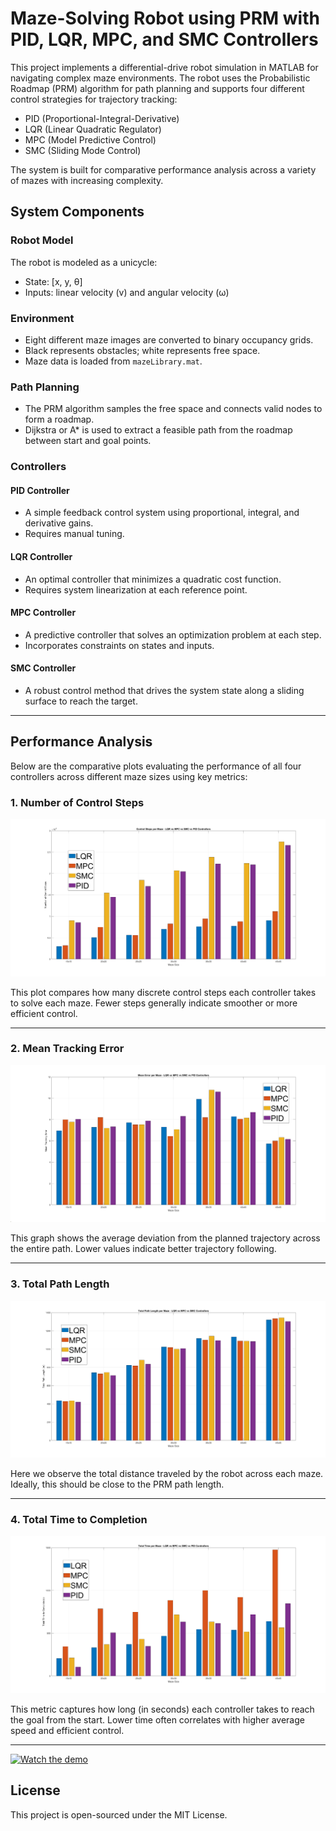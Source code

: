 # Maze-Solving Robot using PRM with PID, LQR, MPC, and SMC Controllers

This project implements a differential-drive robot simulation in MATLAB for navigating complex maze environments. The robot uses the Probabilistic Roadmap (PRM) algorithm for path planning and supports four different control strategies for trajectory tracking:

- PID (Proportional-Integral-Derivative)
- LQR (Linear Quadratic Regulator)
- MPC (Model Predictive Control)
- SMC (Sliding Mode Control)

The system is built for comparative performance analysis across a variety of mazes with increasing complexity.

## System Components

### Robot Model

The robot is modeled as a unicycle:
- State: [x, y, θ]
- Inputs: linear velocity (v) and angular velocity (ω)

### Environment

- Eight different maze images are converted to binary occupancy grids.
- Black represents obstacles; white represents free space.
- Maze data is loaded from `mazeLibrary.mat`.

### Path Planning

- The PRM algorithm samples the free space and connects valid nodes to form a roadmap.
- Dijkstra or A* is used to extract a feasible path from the roadmap between start and goal points.

### Controllers

#### PID Controller
- A simple feedback control system using proportional, integral, and derivative gains.
- Requires manual tuning.

#### LQR Controller
- An optimal controller that minimizes a quadratic cost function.
- Requires system linearization at each reference point.

#### MPC Controller
- A predictive controller that solves an optimization problem at each step.
- Incorporates constraints on states and inputs.

#### SMC Controller
- A robust control method that drives the system state along a sliding surface to reach the target.

---

## Performance Analysis

Below are the comparative plots evaluating the performance of all four controllers across different maze sizes using key metrics:

### 1. Number of Control Steps

![Control Steps](./images/Control_steps_latest.png)

This plot compares how many discrete control steps each controller takes to solve each maze. Fewer steps generally indicate smoother or more efficient control.

---

### 2. Mean Tracking Error

![Mean Error](./images/mean_error_latest.png)

This graph shows the average deviation from the planned trajectory across the entire path. Lower values indicate better trajectory following.

---

### 3. Total Path Length

![Path Length](./images/total_path_length_latest.png)

Here we observe the total distance traveled by the robot across each maze. Ideally, this should be close to the PRM path length.

---

### 4. Total Time to Completion

![Total Time](./images/total_time_taken_latest.png)

This metric captures how long (in seconds) each controller takes to reach the goal from the start. Lower time often correlates with higher average speed and efficient control.

---
[![Watch the demo](https://img.youtube.com/vi/<VIDEO_ID>/0.jpg)]([https://www.youtube.com/watch?v=<VIDEO_ID>](https://youtu.be/402XOL44hUg))


## License

This project is open-sourced under the MIT License.
